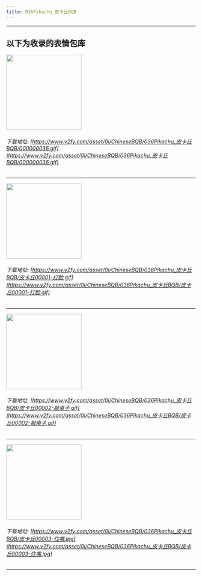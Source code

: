 ```yaml
---
title: 036Pikachu_皮卡丘BQB
---
```


------
## 以下为收录的表情包库

<!-- more -->

<img height='200px' style='height:200px;'  src='https://www.v2fy.com/asset/0i/ChineseBQB/036Pikachu_皮卡丘BQB/000000036.gif' data-original='https://www.v2fy.com/asset/0i/ChineseBQB/036Pikachu_皮卡丘BQB/000000036.gif' /><br/><h6>下载地址: [https://www.v2fy.com/asset/0i/ChineseBQB/036Pikachu_皮卡丘BQB/000000036.gif](https://www.v2fy.com/asset/0i/ChineseBQB/036Pikachu_皮卡丘BQB/000000036.gif)</h6><hr/><img height='200px' style='height:200px;'  src='https://www.v2fy.com/asset/0i/ChineseBQB/036Pikachu_皮卡丘BQB/皮卡丘00001-打脸.gif' data-original='https://www.v2fy.com/asset/0i/ChineseBQB/036Pikachu_皮卡丘BQB/皮卡丘00001-打脸.gif' /><br/><h6>下载地址: [https://www.v2fy.com/asset/0i/ChineseBQB/036Pikachu_皮卡丘BQB/皮卡丘00001-打脸.gif](https://www.v2fy.com/asset/0i/ChineseBQB/036Pikachu_皮卡丘BQB/皮卡丘00001-打脸.gif)</h6><hr/><img height='200px' style='height:200px;'  src='https://www.v2fy.com/asset/0i/ChineseBQB/036Pikachu_皮卡丘BQB/皮卡丘00002-敲桌子.gif' data-original='https://www.v2fy.com/asset/0i/ChineseBQB/036Pikachu_皮卡丘BQB/皮卡丘00002-敲桌子.gif' /><br/><h6>下载地址: [https://www.v2fy.com/asset/0i/ChineseBQB/036Pikachu_皮卡丘BQB/皮卡丘00002-敲桌子.gif](https://www.v2fy.com/asset/0i/ChineseBQB/036Pikachu_皮卡丘BQB/皮卡丘00002-敲桌子.gif)</h6><hr/><img height='200px' style='height:200px;'  src='https://www.v2fy.com/asset/0i/ChineseBQB/036Pikachu_皮卡丘BQB/皮卡丘00003-住嘴.jpg' data-original='https://www.v2fy.com/asset/0i/ChineseBQB/036Pikachu_皮卡丘BQB/皮卡丘00003-住嘴.jpg' /><br/><h6>下载地址: [https://www.v2fy.com/asset/0i/ChineseBQB/036Pikachu_皮卡丘BQB/皮卡丘00003-住嘴.jpg](https://www.v2fy.com/asset/0i/ChineseBQB/036Pikachu_皮卡丘BQB/皮卡丘00003-住嘴.jpg)</h6><hr/>